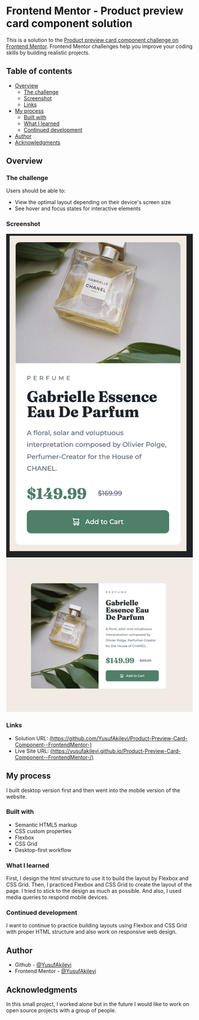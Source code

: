 # Frontend Mentor - Product preview card component solution

This is a solution to the [Product preview card component challenge on Frontend Mentor](https://www.frontendmentor.io/challenges/product-preview-card-component-GO7UmttRfa). Frontend Mentor challenges help you improve your coding skills by building realistic projects.

## Table of contents

- [Overview](#overview)
  - [The challenge](#the-challenge)
  - [Screenshot](#screenshot)
  - [Links](#links)
- [My process](#my-process)
  - [Built with](#built-with)
  - [What I learned](#what-i-learned)
  - [Continued development](#continued-development)
- [Author](#author)
- [Acknowledgments](#acknowledgments)

## Overview

### The challenge

Users should be able to:

- View the optimal layout depending on their device's screen size
- See hover and focus states for interactive elements

### Screenshot

![](./Mobile-screenshot.png)
![](./Desktop-screenshot.png)

### Links

- Solution URL: [(https://github.com/YusufAkilevi/Product-Preview-Card-Component--FrontendMentor-)](https://github.com/YusufAkilevi/Product-Preview-Card-Component--FrontendMentor-)
- Live Site URL: [(https://yusufakilevi.github.io/Product-Preview-Card-Component--FrontendMentor-/)]((https://yusufakilevi.github.io/Product-Preview-Card-Component--FrontendMentor-/))

## My process

I built desktop version first and then went into the mobile version of the website.

### Built with

- Semantic HTML5 markup
- CSS custom properties
- Flexbox
- CSS Grid
- Desktop-first workflow

### What I learned

First, I design the html structure to use it to build the layout by Flexbox and CSS Grid. Then, I practiced Flexbox and CSS Grid to create the layout of the page.
I tried to stick to the design as much as possible. And also, I used media queries to respond mobile devices.

### Continued development

I want to continue to practice building layouts using Flexbox and CSS Grid with proper HTML structure and also work on responsive web design.

## Author

- Github - [@YusufAkilevi](https://github.com/YusufAkilevi)
- Frontend Mentor - [@YusufAkilevi](https://www.frontendmentor.io/profile/YusufAkilevi)

## Acknowledgments

In this small project, I worked alone but in the future I would like to work on open source projects with a group of people.
